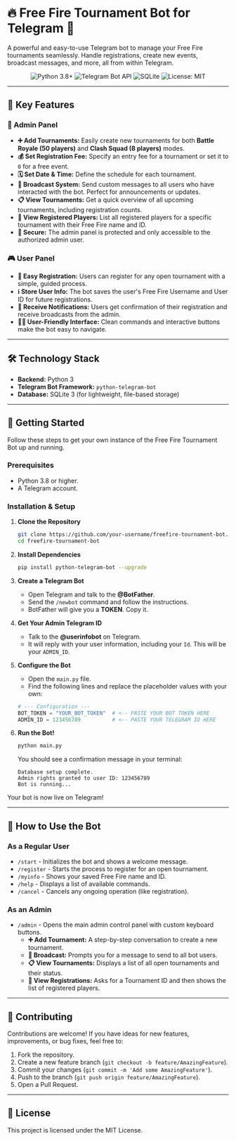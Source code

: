 # 🔥 Free Fire Tournament Bot for Telegram 🤖

A powerful and easy-to-use Telegram bot to manage your Free Fire tournaments seamlessly. Handle registrations, create new events, broadcast messages, and more, all from within Telegram.

<p align="center">
  <img src="https://img.shields.io/badge/Python-3.8%2B-blue?style=for-the-badge&logo=python" alt="Python 3.8+">
  <img src="https://img.shields.io/badge/Telegram%20Bot%20API-v6.x-blue?style=for-the-badge&logo=telegram" alt="Telegram Bot API">
  <img src="https://img.shields.io/badge/Database-SQLite-blue?style=for-the-badge&logo=sqlite" alt="SQLite">
  <img src="https://img.shields.io/badge/License-MIT-green?style=for-the-badge" alt="License: MIT">
</p>

---

## 🌟 Key Features

### 👑 Admin Panel
-   **➕ Add Tournaments:** Easily create new tournaments for both **Battle Royale (50 players)** and **Clash Squad (8 players)** modes.
-   **💰 Set Registration Fee:** Specify an entry fee for a tournament or set it to `0` for a free event.
-   **🗓️ Set Date & Time:** Define the schedule for each tournament.
-   **📢 Broadcast System:** Send custom messages to all users who have interacted with the bot. Perfect for announcements or updates.
-   **📋 View Tournaments:** Get a quick overview of all upcoming tournaments, including registration counts.
-   **👥 View Registered Players:** List all registered players for a specific tournament with their Free Fire name and ID.
-   **🔐 Secure:** The admin panel is protected and only accessible to the authorized admin user.

### 🎮 User Panel
-   **📝 Easy Registration:** Users can register for any open tournament with a simple, guided process.
-   **ℹ️ Store User Info:** The bot saves the user's Free Fire Username and User ID for future registrations.
-   **🔔 Receive Notifications:** Users get confirmation of their registration and receive broadcasts from the admin.
-   **🙋‍♀️ User-Friendly Interface:** Clean commands and interactive buttons make the bot easy to navigate.

---

## 🛠️ Technology Stack

-   **Backend:** Python 3
-   **Telegram Bot Framework:** `python-telegram-bot`
-   **Database:** SQLite 3 (for lightweight, file-based storage)

---

## 🚀 Getting Started

Follow these steps to get your own instance of the Free Fire Tournament Bot up and running.

### Prerequisites

-   Python 3.8 or higher.
-   A Telegram account.

### Installation & Setup

1.  **Clone the Repository**
    ```bash
    git clone https://github.com/your-username/freefire-tournament-bot.git
    cd freefire-tournament-bot
    ```

2.  **Install Dependencies**
    ```bash
    pip install python-telegram-bot --upgrade
    ```

3.  **Create a Telegram Bot**
    -   Open Telegram and talk to the **@BotFather**.
    -   Send the `/newbot` command and follow the instructions.
    -   BotFather will give you a **TOKEN**. Copy it.

4.  **Get Your Admin Telegram ID**
    -   Talk to the **@userinfobot** on Telegram.
    -   It will reply with your user information, including your `Id`. This will be your `ADMIN_ID`.

5.  **Configure the Bot**
    -   Open the `main.py` file.
    -   Find the following lines and replace the placeholder values with your own:
    ```python
    # --- Configuration ---
    BOT_TOKEN = "YOUR_BOT_TOKEN"  # <-- PASTE YOUR BOT TOKEN HERE
    ADMIN_ID = 123456789          # <-- PASTE YOUR TELEGRAM ID HERE
    ```

6.  **Run the Bot!**
    ```bash
    python main.py
    ```
    You should see a confirmation message in your terminal:
    ```
    Database setup complete.
    Admin rights granted to user ID: 123456789
    Bot is running...
    ```

Your bot is now live on Telegram!

---

## 🤖 How to Use the Bot

### As a Regular User
-   `/start` - Initializes the bot and shows a welcome message.
-   `/register` - Starts the process to register for an open tournament.
-   `/myinfo` - Shows your saved Free Fire name and ID.
-   `/help` - Displays a list of available commands.
-   `/cancel` - Cancels any ongoing operation (like registration).

### As an Admin
-   `/admin` - Opens the main admin control panel with custom keyboard buttons.
    -   **➕ Add Tournament:** A step-by-step conversation to create a new tournament.
    -   **📢 Broadcast:** Prompts you for a message to send to all bot users.
    -   **📋 View Tournaments:** Displays a list of all open tournaments and their status.
    -   **👥 View Registrations:** Asks for a Tournament ID and then shows the list of registered players.


---

## 🤝 Contributing

Contributions are welcome! If you have ideas for new features, improvements, or bug fixes, feel free to:
1.  Fork the repository.
2.  Create a new feature branch (`git checkout -b feature/AmazingFeature`).
3.  Commit your changes (`git commit -m 'Add some AmazingFeature'`).
4.  Push to the branch (`git push origin feature/AmazingFeature`).
5.  Open a Pull Request.

---

## 📄 License

This project is licensed under the MIT License.